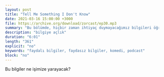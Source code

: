 ```yaml
---
layout: post
title: "Tell Me Something I Don't Know"
date: 2021-03-16 15:00:00 +3000
file: https://archive.org/download/zorcast/ep30.mp3
summary: "Bu bölümde, hiçbir zaman ihtiyaç duymayacağımız bilgileri öğreniyoruz"
description: "bilgiye açlık"
duration: "6:01" 
length: "361"
explicit: "no" 
keywords: "faydalı bilgiler, faydasız bilgiler, komedi, podcast"
block: "no" 
---
```




Bu bilgiler ne işimize yarayacak?